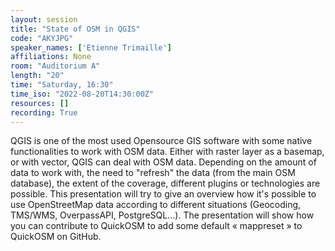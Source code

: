 ```yaml
---
layout: session
title: "State of OSM in QGIS"
code: "AKYJPG"
speaker_names: ['Etienne Trimaille']
affiliations: None
room: "Auditorium A"
length: "20"
time: "Saturday, 16:30"
time_iso: "2022-08-20T14:30:00Z"
resources: []
recording: True
---
```


QGIS is one of the most used Opensource GIS software with some native functionalities to work with OSM data. Either with raster layer as a basemap, or with vector, QGIS can deal with OSM data. Depending on the amount of data to work with, the need to &#34;refresh&#34; the data (from the main OSM database), the extent of the coverage, different plugins or technologies are possible.
This presentation will try to give an overview how it's possible to use OpenStreetMap data according to different situations (Geocoding, TMS/WMS, OverpassAPI, PostgreSQL…). The presentation will show how you can contribute to QuickOSM to add some default « mappreset » to QuickOSM on GitHub.

